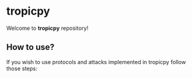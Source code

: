 # tropicpy

Welcome to **tropicpy** repository!

## How to use?
If you wish to use protocols and attacks implemented in tropicpy follow those steps:
